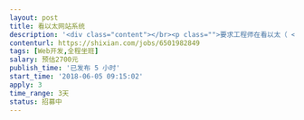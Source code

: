 ```yaml
---                
layout: post       
title: 看以太网站系统           
description: '<div class="content"></br><p class="">要求工程师在看以太（ <a href="http://www.etherkan.com" rel="nofollow" target="_blank">www.etherkan.com</a> ）基于Bootstrap 4的响应式布局的基础上，完善针对IOS、Android等移动客户端的布局，补充和改善CSS和网页代码，实现移动端的良好用户体验</p></br></div>'     
contenturl: https://shixian.com/jobs/6501982849      
tags: [Web开发,全程坐班]            
salary: 预估2700元          
publish_time: '已发布 5 小时'         
start_time: '2018-06-05 09:15:02'           
apply: 3                   
time_range: 3天              
status: 招募中                  
---                 
```

